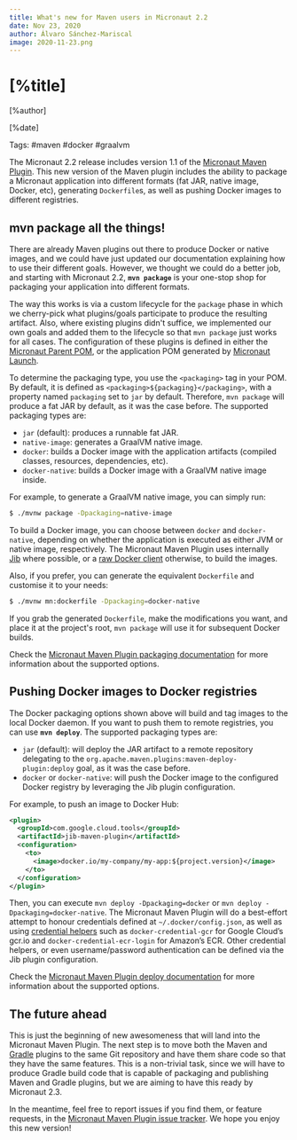 ```yaml
---
title: What's new for Maven users in Micronaut 2.2
date: Nov 23, 2020
author: Álvaro Sánchez-Mariscal
image: 2020-11-23.png
---
```


# [%title]

[%author]

[%date]

Tags: #maven #docker #graalvm

The Micronaut 2.2 release includes version 1.1 of the 
[Micronaut Maven Plugin](https://github.com/micronaut-projects/micronaut-maven-plugin). 
This new version of the Maven plugin includes the ability to package a Micronaut 
application into different formats (fat JAR, native image, Docker, etc), generating
`Dockerfile`s, as well as pushing Docker images to different registries.

## mvn package all the things!

There are already Maven plugins out there to produce Docker or native images,
and we could have just updated our documentation explaining how to use their
different goals. However, we thought we could do a better job, and starting with
Micronaut 2.2, **`mvn package`** is your one-stop shop for packaging your application
into different formats.

The way this works is via a custom lifecycle for the `package` phase in which we
cherry-pick what plugins/goals participate to produce the resulting artifact. Also,
where existing plugins didn't suffice, we implemented our own goals and added them
to the lifecycle so that `mvn package` just works for all cases. The configuration
of these plugins is defined in either the 
[Micronaut Parent POM](https://search.maven.org/artifact/io.micronaut/micronaut-parent/2.2.0/pom), 
or the application POM generated by [Micronaut Launch](https://launch.micronaut.io/).

To determine the packaging type, you use the `<packaging>` tag in your POM. By
default, it is defined as `<packaging>${packaging}</packaging>`, with a property
named `packaging` set to `jar` by default. Therefore, `mvn package` will produce 
a fat JAR by default, as it was the case before. The supported packaging types are:

* `jar` (default): produces a runnable fat JAR.
* `native-image`: generates a GraalVM native image.
* `docker`: builds a Docker image with the application artifacts (compiled classes, resources, dependencies, etc).
* `docker-native`: builds a Docker image with a GraalVM native image inside.

For example, to generate a GraalVM native image, you can simply run:

```bash
$ ./mvnw package -Dpackaging=native-image
```

To build a Docker image, you can choose between `docker` and `docker-native`,
depending on whether the application is executed as either JVM or native image, respectively.
The Micronaut Maven Plugin uses internally  
[Jib](https://github.com/GoogleContainerTools/jib) where possible, or a
[raw Docker client](https://github.com/docker-java/docker-java) otherwise, 
to build the images.


Also, if you prefer, you can generate the equivalent `Dockerfile` and customise
it to your needs:

```bash
$ ./mvnw mn:dockerfile -Dpackaging=docker-native
```

If you grab the generated `Dockerfile`, make the modifications you want, and place
it at the project's root, `mvn package` will use it for subsequent Docker builds.

Check the 
[Micronaut Maven Plugin packaging documentation](https://micronaut-projects.github.io/micronaut-maven-plugin/latest/examples/package.html)
for more information about the supported options.

## Pushing Docker images to Docker registries

The Docker packaging options shown above will build and tag images to the local
Docker daemon. If you want to push them to remote registries, you can use
**`mvn deploy`**. The supported packaging types are:

* `jar` (default): will deploy the JAR artifact to a remote repository delegating to
  the `org.apache.maven.plugins:maven-deploy-plugin:deploy` goal, as it was the
  case before.
* `docker` or `docker-native`: will push the Docker image to the configured Docker 
  registry by leveraging the Jib plugin configuration.

For example, to push an image to Docker Hub:

```xml
<plugin>
  <groupId>com.google.cloud.tools</groupId>
  <artifactId>jib-maven-plugin</artifactId>
  <configuration>
    <to>
      <image>docker.io/my-company/my-app:${project.version}</image>
    </to>
  </configuration>
</plugin>
```

Then, you can execute `mvn deploy -Dpackaging=docker` or 
`mvn deploy -Dpackaging=docker-native`. The Micronaut Maven Plugin will do a
best-effort attempt to honour credentials defined at `~/.docker/config.json`,
as well as using 
[credential helpers](https://github.com/docker/docker-credential-helpers) such as
`docker-credential-gcr` for Google Cloud’s gcr.io and 
`docker-credential-ecr-login` for Amazon’s ECR. Other credential helpers, or even
username/password authentication can be defined via the Jib plugin configuration.

Check the 
[Micronaut Maven Plugin deploy documentation](https://micronaut-projects.github.io/micronaut-maven-plugin/latest/examples/deploy.html)
for more information about the supported options.

## The future ahead

This is just the beginning of new awesomeness that will land into the Micronaut
Maven Plugin. The next step is to move both the Maven and 
[Gradle](https://github.com/micronaut-projects/micronaut-gradle-plugin/) plugins
to the same Git repository and have them share code so that they have the same features.
This is a non-trivial task, since we will have to produce Gradle build code that 
is capable of packaging and publishing Maven and Gradle plugins, but we are aiming
to have this ready by Micronaut 2.3.

In the meantime, feel free to report issues if you find them, or feature requests,
in the 
[Micronaut Maven Plugin issue tracker](https://github.com/micronaut-projects/micronaut-maven-plugin/issues).
We hope you enjoy this new version!